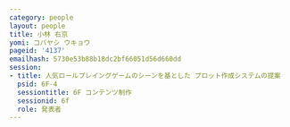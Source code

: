 ```yaml
---
category: people
layout: people
title: 小林 右京
yomi: コバヤシ ウキョウ
pageid: '4137'
emailhash: 5730e53b88b18dc2bf66051d56d660dd
session:
- title: 人気ロールプレイングゲームのシーンを基とした プロット作成システムの提案
  psid: 6F-4
  sessiontitle: 6F コンテンツ制作
  sessionid: 6f
  role: 発表者
---
```

